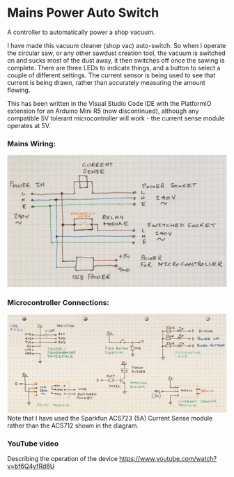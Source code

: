 # Mains Power Auto Switch
A controller to automatically power a shop vacuum. 

I have made this vacuum cleaner (shop vac) auto-switch. So when I operate the circular saw, or any other sawdust creation tool, the vacuum is switched on and sucks most of the dust away, it then switches off once the sawing is complete. There are three LEDs to indicate things, and a button to select a couple of different settings. The current sensor is being used to see that current is being drawn, rather than accurately measuring the amount flowing.

This has been written in the Visual Studio Code IDE with the PlatformIO extension for an Arduino Mini R5 (now discontinued), although any compatible 5V tolerant microcontroller will work - the current sense module operates at 5V.


### Mains Wiring:
<img src="https://github.com/kazzle101/MainsPowerAutoSwitch/blob/main/mains%20power%20connections.png?raw=true" width="700" alt="Mains Wiring">

### Microcontroller Connections:
<img src="https://github.com/kazzle101/MainsPowerAutoSwitch/blob/main/microcontroller%20connections.png?raw=true" width="700" alt="Microcontroller connections">
Note that I have used the Sparkfun ACS723 (5A) Current Sense module rather than the ACS712 shown in the diagram.

### YouTube video
Describing the operation of the device https://www.youtube.com/watch?v=bf6Q4yfRd6U

